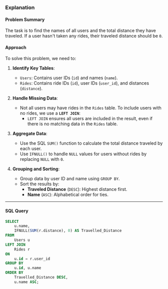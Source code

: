 ### Explanation

#### Problem Summary
The task is to find the names of all users and the total distance they have traveled. If a user hasn't taken any rides, their traveled distance should be `0`.

#### Approach
To solve this problem, we need to:
1. **Identify Key Tables**:
   - `Users`: Contains user IDs (`id`) and names (`name`).
   - `Rides`: Contains ride IDs (`id`), user IDs (`user_id`), and distances (`distance`).

2. **Handle Missing Data**:
   - Not all users may have rides in the `Rides` table. To include users with no rides, we use a **`LEFT JOIN`**:
     - `LEFT JOIN` ensures all users are included in the result, even if there is no matching data in the `Rides` table.

3. **Aggregate Data**:
   - Use the SQL `SUM()` function to calculate the total distance traveled by each user.
   - Use `IFNULL()` to handle `NULL` values for users without rides by replacing `NULL` with `0`.

4. **Grouping and Sorting**:
   - Group data by user ID and name using `GROUP BY`.
   - Sort the results by:
     - **Traveled Distance** (`DESC`): Highest distance first.
     - **Name** (`ASC`): Alphabetical order for ties.

---

#### SQL Query
```sql
SELECT 
    u.name,
    IFNULL(SUM(r.distance), 0) AS Travelled_Distance
FROM 
    Users u
LEFT JOIN 
    Rides r
ON 
    u.id = r.user_id
GROUP BY 
    u.id, u.name
ORDER BY 
    Travelled_Distance DESC,
    u.name ASC;
